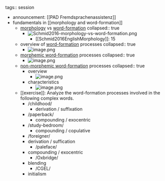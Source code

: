 tags:: session

- announcement: [[PAD Fremdsprachenassistenz]]
- fundamentals in [[morphology and word-formation]]
	- [morphology]([[morphology]]) vs [word-formation]([[word-formation]])
	  collapsed:: true
		- ![Schmid2016-morphology-vs-word-formation.png](../assets/Schmid2016-morphology-vs-word-formation_1683625984509_0.png)
			- [[Schmid2016EnglishMorphology]]: 15
	- overview of [word-formation]([[word-formation]]) processes
	  collapsed:: true
		- ![image.png](../assets/image_1683626111160_0.png)
	- [morphemic word-formation]([[word-formation/morphemic]]) processes
	  collapsed:: true
		- ![image.png](../assets/image_1683626164237_0.png)
	- [non-morphemic word-formation]([[word-formation/non-morphemic]]) processes
	  collapsed:: true
		- overview
			- ![image.png](../assets/image_1683626221693_0.png)
		- characteristics
			- ![image.png](../assets/image_1683626362589_0.png)
	- [[exercise]]: Analyze the word-formation processes involved in the following complex words.
		- /childhood/
			- derivation / suffixation
		- /paperback/
			- compounding / exocentric
		- /study-bedroom/
		  - compounding / copulative
		- /foreigner/
      - derivation / suffication
		- /paleface/
      - compounding / exocentric
		- /Oxbridge/
      - blending
		- /CGEL/
      - initialism
